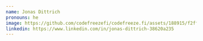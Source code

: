 ```yaml
---
name: Jonas Dittrich
pronouns: he
image: https://github.com/codefreezefi/codefreeze.fi/assets/188915/f2ff163c-48f2-4597-bb77-47d39293d32c
linkedin: https://www.linkedin.com/in/jonas-dittrich-38620a235
---
```

